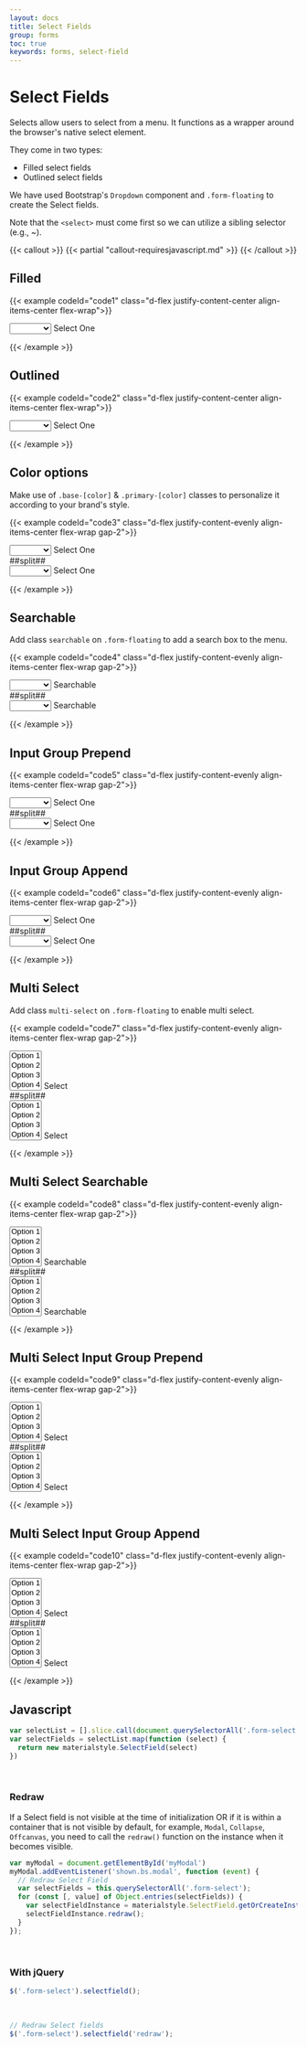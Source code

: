 ```yaml
---
layout: docs
title: Select Fields
group: forms
toc: true
keywords: forms, select-field
---
```


# Select Fields

<p class="fs-4 ms-0 mb-4 text-secondary">
  Selects allow users to select from a menu. It functions as a wrapper around the browser's native select element.
</p>

They come in two types:
- Filled select fields
- Outlined select fields

We have used Bootstrap's ```Dropdown``` component and ```.form-floating``` to create the Select fields.

Note that the ```<select>``` must come first so we can utilize a sibling selector (e.g., ~).

{{< callout >}}
{{< partial "callout-requiresjavascript.md" >}}
{{< /callout >}}

## Filled
{{< example codeId="code1" class="d-flex justify-content-center align-items-center flex-wrap">}}

<div class="form-floating">
  <select class="form-select">
    <option value=""></option>
    <option value="1">Option 1</option>
    <option value="2">Option 2</option>
    <option value="3">Option 3</option>
    <option value="4">Option 4</option>
  </select>
  <label>Select One</label>
</div>

{{< /example >}}

## Outlined

{{< example codeId="code2" class="d-flex justify-content-center align-items-center flex-wrap">}}

<div class="form-floating form-floating--outlined">
  <select class="form-select">
    <option value=""></option>
    <option value="1">Option 1</option>
    <option value="2">Option 2</option>
    <option value="3">Option 3</option>
    <option value="4">Option 4</option>
  </select>
  <label>Select One</label>
</div>

{{< /example >}}

## Color options
Make use of ```.base-[color]``` & ```.primary-[color]``` classes to personalize it according to your brand's style.

{{< example codeId="code3" class="d-flex justify-content-evenly align-items-center flex-wrap gap-2">}}

<div class="form-floating base-purple primary-pink">
  <select class="form-select">
    <option value=""></option>
    <option value="1">Option 1</option>
    <option value="2">Option 2</option>
    <option value="3">Option 3</option>
    <option value="4">Option 4</option>
  </select>
  <label>Select One</label>
</div>
##split##
<div class="form-floating form-floating--outlined base-purple primary-pink">
  <select class="form-select">
    <option value=""></option>
    <option value="1">Option 1</option>
    <option value="2">Option 2</option>
    <option value="3">Option 3</option>
    <option value="4">Option 4</option>
  </select>
  <label>Select One</label>
</div>
        
{{< /example >}}

## Searchable
Add class ```searchable``` on ```.form-floating``` to add a search box to the menu.

{{< example codeId="code4" class="d-flex justify-content-evenly align-items-center flex-wrap gap-2">}}

<div class="form-floating searchable">
  <select class="form-select">
    <option value=""></option>
    <option value="1">Option 1</option>
    <option value="2">Option 2</option>
    <option value="3">Option 3</option>
    <option value="4">Option 4</option>
  </select>
  <label>Searchable</label>
</div>
##split##
<div class="form-floating form-floating--outlined searchable">
  <select class="form-select">
    <option value=""></option>
    <option value="1">Option 1</option>
    <option value="2">Option 2</option>
    <option value="3">Option 3</option>
    <option value="4">Option 4</option>
  </select>
  <label>Searchable</label>
</div>
        
{{< /example >}}

## Input Group Prepend
{{< example codeId="code5" class="d-flex justify-content-evenly align-items-center flex-wrap gap-2">}}

<div class="input-group">
  <div class="form-floating">
    <select class="form-select">
      <option value=""></option>
      <option value="1">Option 1</option>
      <option value="2">Option 2</option>
      <option value="3">Option 3</option>
      <option value="4">Option 4</option>
    </select>
    <label>Select One</label>
  </div>
  <div class="input-group-text prepend">
    <i class="bi bi-star-fill"></i>
  </div>
</div>
##split##
<div class="input-group">
  <div class="form-floating form-floating--outlined">
    <select class="form-select">
      <option value=""></option>
      <option value="1">Option 1</option>
      <option value="2">Option 2</option>
      <option value="3">Option 3</option>
      <option value="4">Option 4</option>
    </select>
    <label>Select One</label>
  </div>
  <div class="input-group-text prepend">
    <i class="bi bi-star-fill"></i>
  </div>
</div>
        
{{< /example >}}

## Input Group Append
{{< example codeId="code6" class="d-flex justify-content-evenly align-items-center flex-wrap gap-2">}}

<div class="input-group">
  <div class="form-floating">
    <select class="form-select">
      <option value=""></option>
      <option value="1">Option 1</option>
      <option value="2">Option 2</option>
      <option value="3">Option 3</option>
      <option value="4">Option 4</option>
    </select>
    <label>Select One</label>
  </div>
  <div class="input-group-text append">
    <i class="bi bi-star-fill"></i>
  </div>
</div>
##split##
<div class="input-group">
  <div class="form-floating form-floating--outlined">
    <select class="form-select">
      <option value=""></option>
      <option value="1">Option 1</option>
      <option value="2">Option 2</option>
      <option value="3">Option 3</option>
      <option value="4">Option 4</option>
    </select>
    <label>Select One</label>
  </div>
  <div class="input-group-text append">
    <i class="bi bi-star-fill"></i>
  </div>
</div>
        
{{< /example >}}

## Multi Select
Add class ```multi-select``` on ```.form-floating``` to enable multi select.

{{< example codeId="code7" class="d-flex justify-content-evenly align-items-center flex-wrap gap-2">}}

<div class="form-floating multi-select">
  <select class="form-select" name="cars[]" multiple>
    <option value="1">Option 1</option>
    <option value="2">Option 2</option>
    <option value="3">Option 3</option>
    <option value="4">Option 4</option>
  </select>
  <label>Select</label>
</div>
##split##
<div class="form-floating form-floating--outlined multi-select">
  <select class="form-select" name="cars[]" multiple>
    <option value="1">Option 1</option>
    <option value="2">Option 2</option>
    <option value="3">Option 3</option>
    <option value="4">Option 4</option>
  </select>
  <label>Select</label>
</div>

{{< /example >}}

## Multi Select Searchable
{{< example codeId="code8" class="d-flex justify-content-evenly align-items-center flex-wrap gap-2">}}

<div class="form-floating multi-select searchable">
  <select class="form-select" name="cars[]" multiple>
    <option value="1">Option 1</option>
    <option value="2">Option 2</option>
    <option value="3">Option 3</option>
    <option value="4">Option 4</option>
  </select>
  <label>Searchable</label>
</div>
##split##
<div class="form-floating form-floating--outlined multi-select searchable">
  <select class="form-select" name="cars[]" multiple>
    <option value="1">Option 1</option>
    <option value="2">Option 2</option>
    <option value="3">Option 3</option>
    <option value="4">Option 4</option>
  </select>
  <label>Searchable</label>
</div>

{{< /example >}}

## Multi Select Input Group Prepend
{{< example codeId="code9" class="d-flex justify-content-evenly align-items-center flex-wrap gap-2">}}

<div class="input-group">
  <div class="form-floating multi-select">
    <select class="form-select" name="cars[]" multiple>
      <option value="1">Option 1</option>
      <option value="2">Option 2</option>
      <option value="3">Option 3</option>
      <option value="4">Option 4</option>
    </select>
    <label>Select</label>
  </div>
  <div class="input-group-text prepend">
    <i class="bi bi-star-fill"></i>
  </div>
</div>
##split##
<div class="input-group">
  <div class="form-floating form-floating--outlined multi-select">
    <select class="form-select" name="cars[]" multiple>
      <option value="1">Option 1</option>
      <option value="2">Option 2</option>
      <option value="3">Option 3</option>
      <option value="4">Option 4</option>
    </select>
    <label>Select</label>
  </div>
  <div class="input-group-text prepend">
    <i class="bi bi-star-fill"></i>
  </div>
</div>

{{< /example >}}

## Multi Select Input Group Append
{{< example codeId="code10" class="d-flex justify-content-evenly align-items-center flex-wrap gap-2">}}

<div class="input-group">
  <div class="form-floating multi-select">
    <select class="form-select" name="cars[]" multiple>
      <option value="1">Option 1</option>
      <option value="2">Option 2</option>
      <option value="3">Option 3</option>
      <option value="4">Option 4</option>
    </select>
    <label>Select</label>
  </div>
  <div class="input-group-text append">
    <i class="bi bi-star-fill"></i>
  </div>
</div>
##split##
<div class="input-group">
  <div class="form-floating form-floating--outlined multi-select">
    <select class="form-select" name="cars[]" multiple>
      <option value="1">Option 1</option>
      <option value="2">Option 2</option>
      <option value="3">Option 3</option>
      <option value="4">Option 4</option>
    </select>
    <label>Select</label>
  </div>
  <div class="input-group-text append">
    <i class="bi bi-star-fill"></i>
  </div>
</div>

{{< /example >}}

## Javascript
```javascript
var selectList = [].slice.call(document.querySelectorAll('.form-select'))
var selectFields = selectList.map(function (select) {
  return new materialstyle.SelectField(select)
})
```

<br>

### Redraw
If a Select field is not visible at the time of initialization OR if it is within a container that is not visible by default, 
for example, ```Modal```, ```Collapse```, ```Offcanvas```, you need to call the ```redraw()``` function on the instance when it becomes visible.

```javascript
var myModal = document.getElementById('myModal')
myModal.addEventListener('shown.bs.modal', function (event) {
  // Redraw Select Field
  var selectFields = this.querySelectorAll('.form-select');
  for (const [, value] of Object.entries(selectFields)) {
    var selectFieldInstance = materialstyle.SelectField.getOrCreateInstance(value)
    selectFieldInstance.redraw();
  }
});
```

<br>

### With jQuery
```javascript
$('.form-select').selectfield();
```

<br>

```javascript
// Redraw Select fields
$('.form-select').selectfield('redraw');
```
